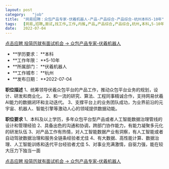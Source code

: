 ```yaml
---
layout:	post
category:	"job"
title:	"网易招聘：众包产品专家-伏羲机器人-产品-产品综合-产品综合-杭州本科5-10年"
tags:	[网易,招聘,面试,找工作,工作,内推,产品,产品综合,产品综合,杭州,本科,5-10年]
date:	2022-07-04
---
```


[点击应聘 投简历就有面试机会 -> 众包产品专家-伏羲机器人](http://mobile.bole.netease.com/bole/boleDetail?id=41326&employeeId=346f03c3cda5f04c&key=all)



- **学历要求： **本科
- **工作年限： **5-10年
- **所属部门： **伏羲机器人
- **工作城市： **杭州
- **发布日期： **2022-07-04



**职位描述**
1、统筹领导伏羲众包平台的产品工作，推动众包平台业务的规划，设计、研发和商业化。
2、和一流的研究、算法、工程同事精诚合作，支持网易伏羲AI能力的数据闭环和主动迭代。
3、支撑平台上的业务团队成功，为业界前沿的元宇宙、机器人、智能引擎等激动人心的领域提供数据动能。




**职位要求**
1、本科及以上学历，多年众包平台型产品或者人工智能数据治理管线的设计和管理经验
2、具备出色的沟通和协调，跨部门协作能力，有能力凝聚多元化的研发队伍
3、对产品工作有热情，对人工智能数据产业有洞察，有人工智能或者自动驾驶数据治理和服务全链条经验者尤佳
4、有大数据、高性能计算、数据治理、人工智能训练和迭代平台经验者尤佳
5、对事业充满激情，自驱力强，能在较大压力下独当一面



[点击应聘 投简历就有面试机会 -> 众包产品专家-伏羲机器人](http://mobile.bole.netease.com/bole/boleDetail?id=41326&employeeId=346f03c3cda5f04c&key=all)